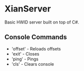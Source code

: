 <h1>XianServer</h1>
<p>Basic HWID server built on top of C#.</p>

<h2>Console Commands</h2>
<ul>
	<li>'offset' - Reloads offsets</li>
	<li>'exit' - Closes</li>
	<li>'ping' - Pings</li>
	<li>'cls' - Clears console</li>
</ul>